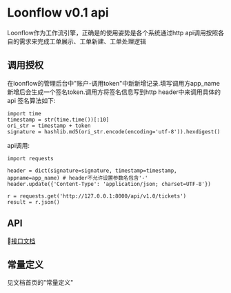 # Loonflow v0.1 api
Loonflow作为工作流引擎，正确是的使用姿势是各个系统通过http api调用按照各自的需求来完成工单展示、工单新建、工单处理逻辑
## 调用授权
在loonflow的管理后台中"账户-调用token"中新新增记录.填写调用方app_name新增后会生成一个签名token.调用方将签名信息写到http header中来调用具体的api
签名算法如下:
```
import time
timestamp = str(time.time())[:10]
ori_str = timestamp + token
signature = hashlib.md5(ori_str.encode(encoding='utf-8')).hexdigest()
```
api调用:
```
import requests

header = dict(signature=signature, timestamp=timestamp, appname=app_name) # header不允许设置参数名包含'-'
header.update({'Content-Type': 'application/json; charset=UTF-8'})

r = requests.get('http://127.0.0.1:8000/api/v1.0/tickets')
result = r.json()

```
## API
[接口文档](./ticket.md)


## 常量定义
见文档首页的"常量定义"